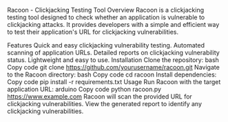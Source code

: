 Racoon - Clickjacking Testing Tool
Overview
Racoon is a clickjacking testing tool designed to check whether an application is vulnerable to clickjacking attacks. It provides developers with a simple and efficient way to test their application's URL for clickjacking vulnerabilities.

Features
Quick and easy clickjacking vulnerability testing.
Automated scanning of application URLs.
Detailed reports on clickjacking vulnerability status.
Lightweight and easy to use.
Installation
Clone the repository:
bash
Copy code
git clone https://github.com/yourusername/racoon.git
Navigate to the Racoon directory:
bash
Copy code
cd racoon
Install dependencies:
Copy code
pip install -r requirements.txt
Usage
Run Racoon with the target application URL:
arduino
Copy code
python racoon.py https://www.example.com
Racoon will scan the provided URL for clickjacking vulnerabilities.
View the generated report to identify any clickjacking vulnerabilities.
